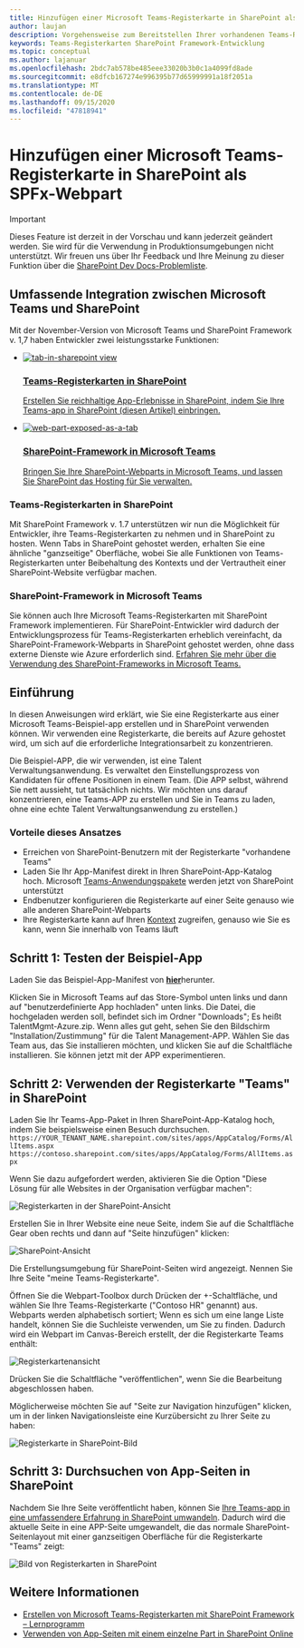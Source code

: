 ```yaml
---
title: Hinzufügen einer Microsoft Teams-Registerkarte in SharePoint als SPFx-Webpart
author: laujan
description: Vorgehensweise zum Bereitstellen Ihrer vorhandenen Teams-Registerkarte in SharePoint als SharePoint-Framework-WebPart.
keywords: Teams-Registerkarten SharePoint Framework-Entwicklung
ms.topic: conceptual
ms.author: lajanuar
ms.openlocfilehash: 2bdc7ab578be485eee33020b3b0c1a4099fd8ade
ms.sourcegitcommit: e8dfcb167274e996395b77d65999991a18f2051a
ms.translationtype: MT
ms.contentlocale: de-DE
ms.lasthandoff: 09/15/2020
ms.locfileid: "47818941"
---
```

# <a name="adding-a-microsoft-teams-tab-in-sharepoint-as-an-spfx-web-part"></a>Hinzufügen einer Microsoft Teams-Registerkarte in SharePoint als SPFx-Webpart

> [!IMPORTANT]
> Dieses Feature ist derzeit in der Vorschau und kann jederzeit geändert werden. Sie wird für die Verwendung in Produktionsumgebungen nicht unterstützt. Wir freuen uns über Ihr Feedback und Ihre Meinung zu dieser Funktion über die [SharePoint Dev Docs-Problemliste](https://github.com/SharePoint/sp-dev-docs/issues).

## <a name="rich-integration-between-teams-and-sharepoint"></a>Umfassende Integration zwischen Microsoft Teams und SharePoint

Mit der November-Version von Microsoft Teams und SharePoint Framework v. 1,7 haben Entwickler zwei leistungsstarke Funktionen:

<ul  class="panelContent cardsC">
<li>
    <a href="#introduction">
        <div class="cardSize">
            <div class="cardPadding">
                <div class="card">
                    <div class="cardImageOuter">
                        <div class="cardImage bgdAccent1">
                            <img src="~/assets/images/tabs/tabs-in-sharepoint/image084.png" alt="tab-in-sharepoint view"/>
                        </div>
                    </div>
                    <div class="cardText">
                        <h3>Teams-Registerkarten in SharePoint</h3>
                        <p>Erstellen Sie reichhaltige App-Erlebnisse in SharePoint, indem Sie Ihre Teams-app in SharePoint (diesen Artikel) einbringen.</p>
                    </div>
                </div>
            </div>
        </div>
    </a>
</li>
<li>
    <a href="https://docs.microsoft.com/sharepoint/dev/spfx/web-parts/get-started/using-web-part-as-ms-teams-tab">
        <div class="cardSize">
            <div class="cardPadding">
                <div class="card">
                    <div class="cardImageOuter">
                        <div class="cardImage bgdAccent1">
                            <img src="~/assets/images/tabs/tabs-in-sharepoint/SharePoint-web-part-exposed-as-a-Tab-in-Microsoft-Teams.png" alt="web-part-exposed-as-a-tab" />
                        </div>
                    </div>
                    <div class="cardText">
                        <h3>SharePoint-Framework in Microsoft Teams</h3>
                        <p>Bringen Sie Ihre SharePoint-Webparts in Microsoft Teams, und lassen Sie SharePoint das Hosting für Sie verwalten.</p>
                    </div>
                </div>
            </div>
        </div>
    </a>
</li>
</ul>

### <a name="teams-tabs-in-sharepoint"></a>Teams-Registerkarten in SharePoint

Mit SharePoint Framework v. 1.7 unterstützen wir nun die Möglichkeit für Entwickler, ihre Teams-Registerkarten zu nehmen und in SharePoint zu hosten. Wenn Tabs in SharePoint gehostet werden, erhalten Sie eine ähnliche "ganzseitige" Oberfläche, wobei Sie alle Funktionen von Teams-Registerkarten unter Beibehaltung des Kontexts und der Vertrautheit einer SharePoint-Website verfügbar machen.

### <a name="sharepoint-framework-in-teams"></a>SharePoint-Framework in Microsoft Teams

Sie können auch Ihre Microsoft Teams-Registerkarten mit SharePoint Framework implementieren. Für SharePoint-Entwickler wird dadurch der Entwicklungsprozess für Teams-Registerkarten erheblich vereinfacht, da SharePoint-Framework-Webparts in SharePoint gehostet werden, ohne dass externe Dienste wie Azure erforderlich sind. [Erfahren Sie mehr über die Verwendung des SharePoint-Frameworks in Microsoft Teams.](/sharepoint/dev/spfx/web-parts/get-started/using-web-part-as-ms-teams-tab)

## <a name="introduction"></a>Einführung

In diesen Anweisungen wird erklärt, wie Sie eine Registerkarte aus einer Microsoft Teams-Beispiel-app erstellen und in SharePoint verwenden können. Wir verwenden eine Registerkarte, die bereits auf Azure gehostet wird, um sich auf die erforderliche Integrationsarbeit zu konzentrieren.

Die Beispiel-APP, die wir verwenden, ist eine Talent Verwaltungsanwendung. Es verwaltet den Einstellungsprozess von Kandidaten für offene Positionen in einem Team. (Die APP selbst, während Sie nett aussieht, tut tatsächlich nichts. Wir möchten uns darauf konzentrieren, eine Teams-APP zu erstellen und Sie in Teams zu laden, ohne eine echte Talent Verwaltungsanwendung zu erstellen.)

### <a name="benefits-of-this-approach"></a>Vorteile dieses Ansatzes

- Erreichen von SharePoint-Benutzern mit der Registerkarte "vorhandene Teams"
- Laden Sie Ihr App-Manifest direkt in Ihren SharePoint-App-Katalog hoch. Microsoft [Teams-Anwendungspakete](~/concepts/build-and-test/apps-package.md) werden jetzt von SharePoint unterstützt
- Endbenutzer konfigurieren die Registerkarte auf einer Seite genauso wie alle anderen SharePoint-Webparts
- Ihre Registerkarte kann auf Ihren [Kontext](~/tabs/how-to/access-teams-context.md) zugreifen, genauso wie Sie es kann, wenn Sie innerhalb von Teams läuft

## <a name="step-1-testing-the-sample-app"></a>Schritt 1: Testen der Beispiel-App

Laden Sie das Beispiel-App-Manifest von [**hier**](https://github.com/MicrosoftDocs/msteams-docs/raw/master/msteams-platform/assets/downloads/TalentMgmt-Azure.zip)herunter.

Klicken Sie in Microsoft Teams auf das Store-Symbol unten links und dann auf "benutzerdefinierte App hochladen" unten links. Die Datei, die hochgeladen werden soll, befindet sich im Ordner "Downloads"; Es heißt TalentMgmt-Azure.zip. Wenn alles gut geht, sehen Sie den Bildschirm "Installation/Zustimmung" für die Talent Management-APP. Wählen Sie das Team aus, das Sie installieren möchten, und klicken Sie auf die Schaltfläche installieren. Sie können jetzt mit der APP experimentieren.

## <a name="step-2-using-the-teams-tab-in-sharepoint"></a>Schritt 2: Verwenden der Registerkarte "Teams" in SharePoint

Laden Sie Ihr Teams-App-Paket in Ihren SharePoint-App-Katalog hoch, indem Sie beispielsweise einen Besuch durchsuchen. `https://YOUR_TENANT_NAME.sharepoint.com/sites/apps/AppCatalog/Forms/AllItems.aspx` `https://contoso.sharepoint.com/sites/apps/AppCatalog/Forms/AllItems.aspx`

Wenn Sie dazu aufgefordert werden, aktivieren Sie die Option "Diese Lösung für alle Websites in der Organisation verfügbar machen":

![Registerkarten in der SharePoint-Ansicht](~/assets/images/tabs/tabs-in-sharepoint/image065.png)

Erstellen Sie in Ihrer Website eine neue Seite, indem Sie auf die Schaltfläche Gear oben rechts und dann auf "Seite hinzufügen" klicken:

![SharePoint-Ansicht](~/assets/images/tabs/tabs-in-sharepoint/image066.png)

Die Erstellungsumgebung für SharePoint-Seiten wird angezeigt. Nennen Sie Ihre Seite "meine Teams-Registerkarte".

Öffnen Sie die Webpart-Toolbox durch Drücken der +-Schaltfläche, und wählen Sie Ihre Teams-Registerkarte ("Contoso HR" genannt) aus. Webparts werden alphabetisch sortiert; Wenn es sich um eine lange Liste handelt, können Sie die Suchleiste verwenden, um Sie zu finden. Dadurch wird ein Webpart im Canvas-Bereich erstellt, der die Registerkarte Teams enthält:

![Registerkartenansicht](~/assets/images/tabs/tabs-in-sharepoint/image071.png)

Drücken Sie die Schaltfläche "veröffentlichen", wenn Sie die Bearbeitung abgeschlossen haben.

Möglicherweise möchten Sie auf "Seite zur Navigation hinzufügen" klicken, um in der linken Navigationsleiste eine Kurzübersicht zu Ihrer Seite zu haben:

![Registerkarte in SharePoint-Bild](~/assets/images/tabs/tabs-in-sharepoint/image073.png)

## <a name="step-3-explore-app-pages-in-sharepoint"></a>Schritt 3: Durchsuchen von App-Seiten in SharePoint

Nachdem Sie Ihre Seite veröffentlicht haben, können Sie [Ihre Teams-app in eine umfassendere Erfahrung in SharePoint umwandeln](/sharepoint/dev/spfx/web-parts/single-part-app-pages). Dadurch wird die aktuelle Seite in eine APP-Seite umgewandelt, die das normale SharePoint-Seitenlayout mit einer ganzseitigen Oberfläche für die Registerkarte "Teams" zeigt:

![Bild von Registerkarten in SharePoint](~/assets/images/tabs/tabs-in-sharepoint/image085.png)

## <a name="more-information"></a>Weitere Informationen

- [Erstellen von Microsoft Teams-Registerkarten mit SharePoint Framework – Lernprogramm](/sharepoint/dev/spfx/web-parts/get-started/using-web-part-as-ms-teams-tab)
- [Verwenden von App-Seiten mit einem einzelne Part in SharePoint Online](/sharepoint/dev/spfx/web-parts/single-part-app-pages)
